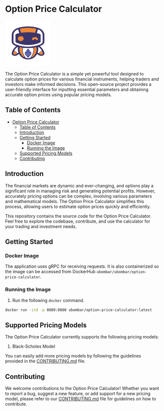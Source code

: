 # Option Price Calculator
<img src="https://github.com/ubombar/option-price-calculator/blob/main/assets/images/robo.png?raw=true" width="150">

The Option Price Calculator is a simple yet powerful tool designed to calculate option prices for various financial instruments, helping traders and investors make informed decisions. This open-source project provides a user-friendly interface for inputting essential parameters and obtaining accurate option prices using popular pricing models.

## Table of Contents

- [Option Price Calculator](#option-price-calculator)
  - [Table of Contents](#table-of-contents)
  - [Introduction](#introduction)
  - [Getting Started](#getting-started)
    - [Docker Image](#docker-image)
    - [Running the Image](#running-the-image)
  - [Supported Pricing Models](#supported-pricing-models)
  - [Contributing](#contributing)

## Introduction

The financial markets are dynamic and ever-changing, and options play a significant role in managing risk and generating potential profits. However, accurately pricing options can be complex, involving various parameters and mathematical models. The Option Price Calculator simplifies this process, allowing users to estimate option prices quickly and efficiently.

This repository contains the source code for the Option Price Calculator. Feel free to explore the codebase, contribute, and use the calculator for your trading and investment needs.

## Getting Started

### Docker Image

The application uses gRPC for receiving requests. It is also containerized so the image can be accessed from DockerHub `ubombar/ubombar/option-price-calculator`.

### Running the Image

1. Run the following `docker` command.

```bash
docker run -itd -p 8080:8080 ubombar/option-price-calculator:latest
```

## Supported Pricing Models

The Option Price Calculator currently supports the following pricing models:

1. Black-Scholes Model

You can easily add more pricing models by following the guidelines provided in the [CONTRIBUTING.md](CONTRIBUTING.md) file.

## Contributing

We welcome contributions to the Option Price Calculator! Whether you want to report a bug, suggest a new feature, or add support for a new pricing model, please refer to our [CONTRIBUTING.md](CONTRIBUTING.md) file for guidelines on how to contribute.

